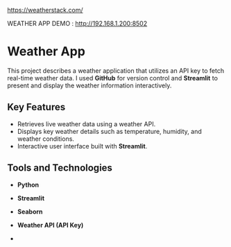   https://weatherstack.com/
  
  WEATHER APP DEMO : http://192.168.1.200:8502



# Weather App

This project describes a weather application that utilizes an API key to fetch real-time weather data. I used **GitHub** for version control and **Streamlit** to present and display the weather information interactively.

## Key Features
- Retrieves live weather data using a weather API.
- Displays key weather details such as temperature, humidity, and weather conditions.
- Interactive user interface built with **Streamlit**.

## Tools and Technologies
- **Python**
- **Streamlit**
- **Seaborn**
- **Weather API (API Key)**

-   

